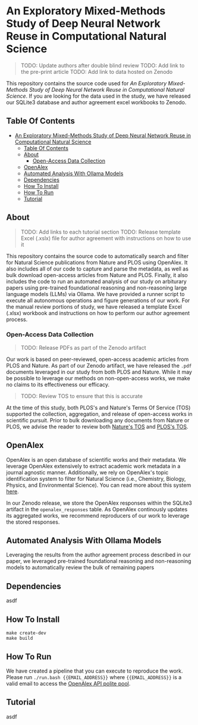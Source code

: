 # An Exploratory Mixed-Methods Study of Deep Neural Network Reuse in Computational Natural Science

> TODO: Update authors after double blind review TODO: Add link to the pre-print
> article TODO: Add link to data hosted on Zenodo

This repository contains the source code used for *An Exploratory Mixed-Methods
Study of Deep Neural Network Reuse in Computational Natural Science*. If you are
looking for the data used in the study, we have released our SQLite3 database
and author agreement excel workbooks to Zenodo.

## Table Of Contents

- [An Exploratory Mixed-Methods Study of Deep Neural Network Reuse in Computational Natural Science](#an-exploratory-mixed-methods-study-of-deep-neural-network-reuse-in-computational-natural-science)
  - [Table Of Contents](#table-of-contents)
  - [About](#about)
    - [Open-Access Data Collection](#open-access-data-collection)
  - [OpenAlex](#openalex)
  - [Automated Analysis With Ollama Models](#automated-analysis-with-ollama-models)
  - [Dependencies](#dependencies)
  - [How To Install](#how-to-install)
  - [How To Run](#how-to-run)
  - [Tutorial](#tutorial)

## About

> TODO: Add links to each tutorial section TODO: Release template Excel (.xslx)
> file for author agreement with instructions on how to use it

This repository contains the source code to automatically search and filter for
Natural Science publications from Nature and PLOS using OpenAlex. It also
includes all of our code to capture and parse the metadata, as well as bulk
download open-access articles from Nature and PLOS. Finally, it also includes
the code to run an automated analysis of our study on arbiturary papers using
pre-trained foundational reasoning and non-reasoning large language models
(LLMs) via Ollama. We have provided a runner script to execute all autonomous
operations and figure generations of our work. For the manual review portions of
study, we have released a template Excel (.xlsx) workbook and instructions on
how to perform our author agreement process.

### Open-Access Data Collection

> TODO: Release PDFs as part of the Zenodo artifact

Our work is based on peer-reviewed, open-access academic articles from PLOS and
Nature. As part of our Zenodo artifact, we have released the `.pdf` documents
leveraged in our study from both PLOS and Nature. While it may be possible to
leverage our methods on non-open-access works, we make no claims to its
effectiveness our efficacy.

> TODO: Review TOS to ensure that this is accurate

At the time of this study, both PLOS's and Nature's Terms Of Service (TOS)
supported the collection, aggregation, and release of open-access works in
scientific pursuit. Prior to bulk downloading any documents from Nature or PLOS,
we advise the reader to review both
[Nature's TOS](https://www.nature.com/info/terms-and-conditions) and
[PLOS's TOS](https://plos.org/terms-of-use/).

## OpenAlex

OpenAlex is an open database of scientific works and their metadata. We leverage
OpenAlex extensively to extract academic work metadata in a journal agnostic
manner. Additionally, we rely on OpenAlex's topic identification system to
filter for Natural Science (i.e., Chemistry, Biology, Physics, and Environmental
Science). You can read more about this system
[here](https://docs.openalex.org/api-entities/topics).

In our Zenodo release, we store the OpenAlex responses within the SQLite3
artifact in the `openalex_responses` table. As OpenAlex continously updates its
aggregated works, we recommend reproducers of our work to leverage the stored
responses.

## Automated Analysis With Ollama Models

Leveraging the results from the author agreement process described in our paper,
we leveraged pre-trained foundational reasoning and non-reasoning models to
automatically review the bulk of remaining papers

## Dependencies

asdf

## How To Install

```shell
make create-dev
make build
```

## How To Run

We have created a pipeline that you can execute to reproduce the work. Please
run `./run.bash {{EMAIL_ADDRESS}}` where `{{EMAIL_ADDRESS}}` is a valid email to
access the
[OpenAlex API polite pool](https://docs.openalex.org/how-to-use-the-api/rate-limits-and-authentication#the-polite-pool).

## Tutorial

asdf
